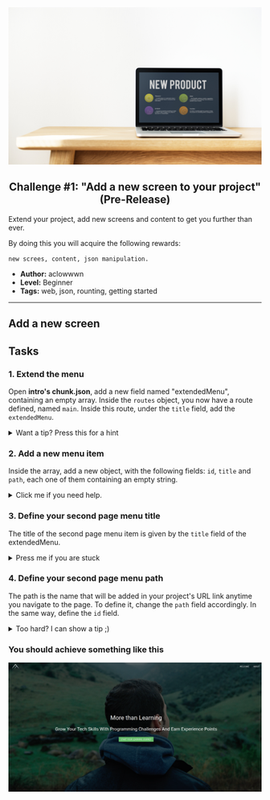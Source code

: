 <p align="center">
  <img src ="../../img/extend.jpg" />
</p>

<p align="center">
  <h2 align="center"> Challenge #1: "Add a new screen to your project" (Pre-Release)</h2> 
</p>

Extend your project, add new screens and content to get you further than ever.

By doing this you will acquire the following rewards:
```$xslt
new screes, content, json manipulation. 
```


* **Author:** aclowwwn
* **Level:** Beginner
* **Tags:** web, json, rounting, getting started

---
###

## Add a new screen

## Tasks

### 1. Extend the menu

Open <b>intro's chunk.json</b>, add a new field named "extendedMenu", containing an empty array. Inside the `routes` object, you now have a route defined, named `main`. Inside this route, under the `title` field, add the `extendedMenu`. 

<details> 
  <summary>Want a tip? Press this for a hint </summary>
  <br />
   <p> Declaring a new JSON field is easy: the name must be surrounded by quotes, then a semicolon. On the right side of the semicolon you have the value of the object, which, in our case, is an empty array.  </p> 
</details>

### 2. Add a new menu item

Inside the array, add a new object, with the following fields: `id`, `title` and `path`, each one of them containing an empty string.

<details> 
  <summary>Click me if you need help. </summary>
   <br />
   <p> To declare a new object, you must use the curly brackets ('{}'), and each field inside the object must be surrounded by quotes, and separated by a coma. </p> 
</details>

### 3. Define your second page menu title

The title of the second page menu item is given by the `title` field of the extendedMenu. 

<details> 
  <summary>Press me if you are stuck</summary>
  <br />
   <p> If your second page is an <i>About</i> page, the title can be simply: <i>About</i>. </p> 
</details>

### 4. Define your second page menu path

The path is the name that will be added in your project's URL link anytime you navigate to the page. To define it, change the `path` field accordingly. In the same way, define the `id` field.

<details> 
  <summary>Too hard? I can show a tip ;)</summary>
   <br />
   <p> The path should usually be the same as the menu title, only in lowercase, and always starts with a <code>/</code>. </p> 
</details>


### You should achieve something like this

![final-preview][final-preview]
 
[final-preview]: ../../img/extend-challenge-1.png

